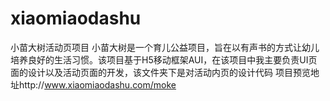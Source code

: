 # xiaomiaodashu
小苗大树活动页项目
小苗大树是一个育儿公益项目，旨在以有声书的方式让幼儿培养良好的生活习惯。该项目基于H5移动框架AUI，在该项目中我主要负责UI页面的设计以及活动页面的开发，该文件夹下是对活动内页的设计代码
项目预览地址http://www.xiaomiaodashu.com/moke
